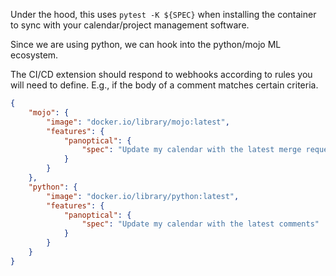 Under the hood, this uses `pytest -K ${SPEC}` when installing the container to sync with your calendar/project management software.

Since we are using python, we can hook into the python/mojo ML ecosystem.

The CI/CD extension should respond to webhooks according to rules you will need to define. E.g., if the body of a comment matches certain criteria.

```json
{
    "mojo": {
        "image": "docker.io/library/mojo:latest",
        "features": {
            "panoptical": {
                "spec": "Update my calendar with the latest merge requests"
            }
        }
    },
    "python": {
        "image": "docker.io/library/python:latest",
        "features": {
            "panoptical": {
                "spec": "Update my calendar with the latest comments"
            }
        }
    }
}
```